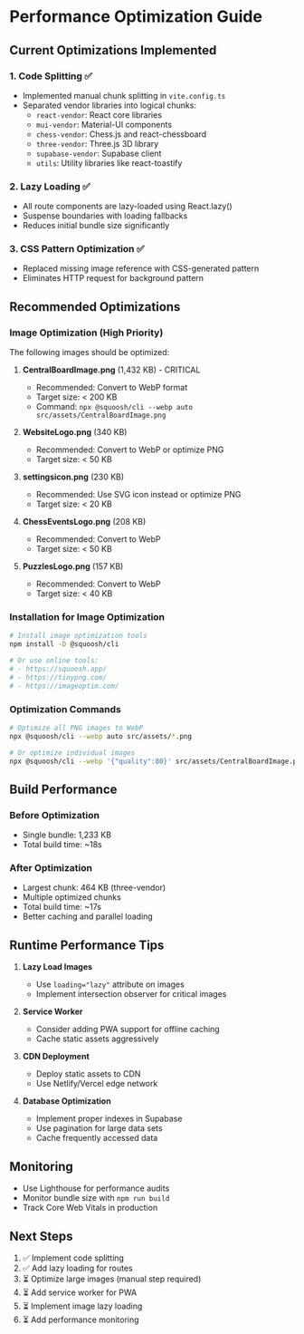 # Performance Optimization Guide

## Current Optimizations Implemented

### 1. Code Splitting ✅
- Implemented manual chunk splitting in `vite.config.ts`
- Separated vendor libraries into logical chunks:
  - `react-vendor`: React core libraries
  - `mui-vendor`: Material-UI components
  - `chess-vendor`: Chess.js and react-chessboard
  - `three-vendor`: Three.js 3D library
  - `supabase-vendor`: Supabase client
  - `utils`: Utility libraries like react-toastify

### 2. Lazy Loading ✅
- All route components are lazy-loaded using React.lazy()
- Suspense boundaries with loading fallbacks
- Reduces initial bundle size significantly

### 3. CSS Pattern Optimization ✅
- Replaced missing image reference with CSS-generated pattern
- Eliminates HTTP request for background pattern

## Recommended Optimizations

### Image Optimization (High Priority)

The following images should be optimized:

1. **CentralBoardImage.png** (1,432 KB) - CRITICAL
   - Recommended: Convert to WebP format
   - Target size: < 200 KB
   - Command: `npx @squoosh/cli --webp auto src/assets/CentralBoardImage.png`

2. **WebsiteLogo.png** (340 KB)
   - Recommended: Convert to WebP or optimize PNG
   - Target size: < 50 KB

3. **settingsicon.png** (230 KB)
   - Recommended: Use SVG icon instead or optimize PNG
   - Target size: < 20 KB

4. **ChessEventsLogo.png** (208 KB)
   - Recommended: Convert to WebP
   - Target size: < 50 KB

5. **PuzzlesLogo.png** (157 KB)
   - Recommended: Convert to WebP
   - Target size: < 40 KB

### Installation for Image Optimization

```bash
# Install image optimization tools
npm install -D @squoosh/cli

# Or use online tools:
# - https://squoosh.app/
# - https://tinypng.com/
# - https://imageoptim.com/
```

### Optimization Commands

```bash
# Optimize all PNG images to WebP
npx @squoosh/cli --webp auto src/assets/*.png

# Or optimize individual images
npx @squoosh/cli --webp '{"quality":80}' src/assets/CentralBoardImage.png
```

## Build Performance

### Before Optimization
- Single bundle: 1,233 KB
- Total build time: ~18s

### After Optimization
- Largest chunk: 464 KB (three-vendor)
- Multiple optimized chunks
- Total build time: ~17s
- Better caching and parallel loading

## Runtime Performance Tips

1. **Lazy Load Images**
   - Use `loading="lazy"` attribute on images
   - Implement intersection observer for critical images

2. **Service Worker**
   - Consider adding PWA support for offline caching
   - Cache static assets aggressively

3. **CDN Deployment**
   - Deploy static assets to CDN
   - Use Netlify/Vercel edge network

4. **Database Optimization**
   - Implement proper indexes in Supabase
   - Use pagination for large data sets
   - Cache frequently accessed data

## Monitoring

- Use Lighthouse for performance audits
- Monitor bundle size with `npm run build`
- Track Core Web Vitals in production

## Next Steps

1. ✅ Implement code splitting
2. ✅ Add lazy loading for routes
3. ⏳ Optimize large images (manual step required)
4. ⏳ Add service worker for PWA
5. ⏳ Implement image lazy loading
6. ⏳ Add performance monitoring

